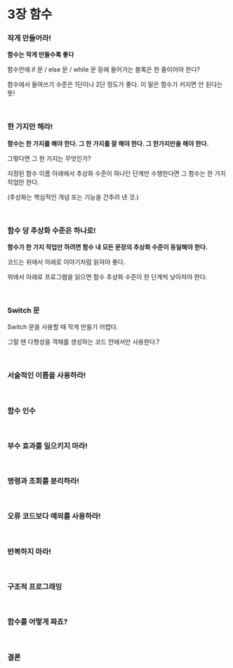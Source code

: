3장 함수
=========

### 작게 만들어라!

**함수는 작게 만들수록 좋다**

함수안에 if 문 / else 문 / while 문 등에 들어가는 블록은 한 줄이어야 한다?

함수에서 들여쓰기 수준은 1단이나 2단 정도가 좋다. 이 말은 함수가 커지면 안 된다는 뜻!

<br>

### 한 가지만 해라!

**함수는 한 가지를 해야 한다. 그 한 가지를 잘 해야 한다. 그 한가지만을 해야 한다.**

그렇다면 그 한 가지는 무엇인가?

지정된 함수 이름 아래에서 추상화 수준이 하나인 단계만 수행한다면 그 함수는 한 가지 작업만 한다.

(추상화는 핵심적인 개념 또는 기능을 간추려 낸 것.)

<br>

### 함수 당 추상화 수준은 하나로!

**함수가 한 가지 작업만 하려면 함수 내 모든 문장의 추상화 수준이 동일해야 한다.**

코드는 위에서 아래로 이야기처럼 읽혀야 좋다.

위에서 아래로 프로그램을 읽으면 함수 추상화 수준이 한 단계씩 낮아져야 한다.

<br>

### Switch 문

Switch 문을 사용할 때 작게 만들기 어렵다.

그럴 땐 다형성을 객체를 생성하는 코드 안에서만 사용한다.?

<br>

### 서술적인 이름을 사용하라!



<br>

### 함수 인수

<br>

### 부수 효과를 일으키지 마라!

<br>

### 명령과 조회를 분리하라!

<br>

### 오류 코드보다 예외를 사용하라!

<br>

### 반복하지 마라!

<br>

### 구조적 프로그래밍

<br>

### 함수를 어떻게 짜죠?

<br>

### 결론

<br>